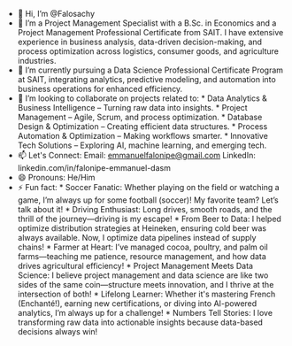 - 👋 Hi, I’m @Falosachy
- 👀 I’m a Project Management Specialist with a B.Sc. in Economics and a Project Management Professional Certificate from SAIT. I have extensive experience in business analysis, data-driven decision-making, and process optimization across logistics, consumer goods, and agriculture industries.
- 🌱 I’m currently pursuing a Data Science Professional Certificate Program at SAIT, integrating analytics, predictive modeling, and automation into business operations for enhanced efficiency.
- 💞️ I’m looking to collaborate on projects related to:
             * Data Analytics & Business Intelligence – Turning raw data into insights.
             * Project Management – Agile, Scrum, and process optimization.
             * Database Design & Optimization – Creating efficient data structures.
             * Process Automation & Optimization – Making workflows smarter.
             * Innovative Tech Solutions – Exploring AI, machine learning, and emerging tech.
- 📫 Let's Connect:
              Email: emmanuelfalonipe@gmail.com
              LinkedIn: linkedin.com/in/falonipe-emmanuel-dasm
- 😄 Pronouns: He/Him 
- ⚡ Fun fact:
             * Soccer Fanatic: Whether playing on the field or watching a game, I’m always up for some football (soccer)! My favorite team? Let’s talk about it!
             * Driving Enthusiast: Long drives, smooth roads, and the thrill of the journey—driving is my escape!
             * From Beer to Data: I helped optimize distribution strategies at Heineken, ensuring cold beer was always available. Now, I optimize data pipelines instead of supply chains!
             * Farmer at Heart: I’ve managed cocoa, poultry, and palm oil farms—teaching me patience, resource management, and how data drives agricultural efficiency!
             * Project Management Meets Data Science: I believe project management and data science are like two sides of the same coin—structure meets innovation, and I thrive at the intersection of both!
             * Lifelong Learner: Whether it's mastering French (Enchanté!), earning new certifications, or diving into AI-powered analytics, I’m always up for a challenge!
             * Numbers Tell Stories: I love transforming raw data into actionable insights because data-based decisions always win!

<!---
Falosachy/Falosachy is a ✨ special ✨ repository because its `README.md` (this file) appears on your GitHub profile.
You can click the Preview link to take a look at your changes.
--->
